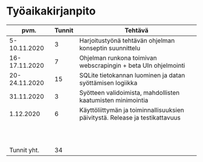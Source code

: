 # Työaikakirjanpito

| pvm.         | Tunnit | Tehtävä                                                                     |
|--------------|--------|-----------------------------------------------------------------------------|
| 5-10.11.2020 | 3      | Harjoitustyönä tehtävän ohjelman konseptin suunnittelu                      |
| 16-17.11.2020| 7      | Ohjelman runkona toimivan webscrapingin + beta UIn ohjelmointi              |
| 20-24.11.2020| 15     | SQLite tietokannan luominen ja datan syöttämisen logiikka                   |
| 31.11.2020   | 3      | Syötteen validoimista, mahdollisten kaatumisten minimointia                 |
| 1.12.2020    | 6      | Käyttöliittymän ja toiminnallisuuksien päivitystä. Release ja testikattavuus|
|              |        |                                                                             |
|              |        |                                                                             |
|              |        |                                                                             |
|              |        |                                                                             |
|              |        |                                                                             |
|              |        |                                                                             |
|              |        |                                                                             |
|              |        |                                                                             |
|              |        |                                                                             |
|              |        |                                                                             |
| Tunnit yht.  | 34     |                                                                             |
